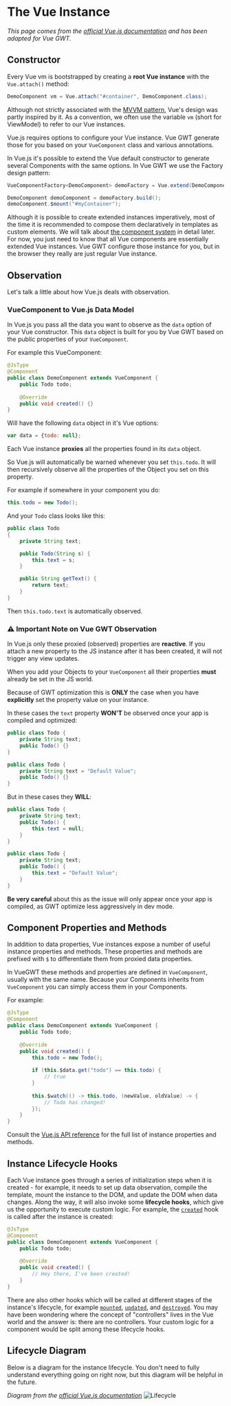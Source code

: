 # The Vue Instance

*This page comes from the [official Vue.js documentation](https://vuejs.org/v2/guide/instance.html) and has been adapted for Vue GWT.*

## Constructor

Every Vue vm is bootstrapped by creating a **root Vue instance** with the `Vue.attach()` method:

```java
DemoComponent vm = Vue.attach("#container", DemoComponent.class);
```

Although not strictly associated with the [MVVM pattern](https://en.wikipedia.org/wiki/Model_View_ViewModel), Vue's design was partly inspired by it.
As a convention, we often use the variable `vm` (short for ViewModel) to refer to our Vue instances.

Vue.js requires options to configure your Vue instance.
Vue GWT generate those for you based on your `VueComponent` class and various annotations.

In Vue.js it's possible to extend the Vue default constructor to generate several Components with the same options.
In Vue GWT we use the Factory design pattern:

```java
VueComponentFactory<DemoComponent> demoFactory = Vue.extend(DemoComponent.class);

DemoComponent demoComponent = demoFactory.build();
demoComponent.$mount("#myContainer");
```

Although it is possible to create extended instances imperatively, most of the time it is recommended to compose them declaratively in templates as custom elements.
We will talk about [the component system](components.html) in detail later.
For now, you just need to know that all Vue components are essentially extended Vue instances.
Vue GWT configure those instance for you, but in the browser they really are just regular Vue instance.

## Observation

Let's talk a little about how Vue.js deals with observation.

### VueComponent to Vue.js Data Model

In Vue.js you pass all the data you want to observe as the `data` option of your Vue constructor.
This `data` object is built for you by Vue GWT based on the public properties of your `VueComponent`.

For example this VueComponent:
```java
@JsType
@Component
public class DemoComponent extends VueComponent {
    public Todo todo;
    
    @Override
    public void created() {}
}
```

Will have the following `data` object in it's Vue options:
```js
var data = {todo: null};
```

Each Vue instance **proxies** all the properties found in its `data` object.

So Vue.js will automatically be warned whenever you set `this.todo`.
It will then recursively observe all the properties of the Object you set on this property.

For example if somewhere in your component you do:
```java
this.todo = new Todo();
```

And your `Todo` class looks like this:
```java
public class Todo
{
    private String text;

    public Todo(String s) {
        this.text = s;
    }

    public String getText() {
        return text;
    }
}
```

Then `this.todo.text` is automatically observed.


### ⚠️ Important Note on Vue GWT Observation
In Vue.js only these proxied (observed) properties are **reactive**.
If you attach a new property to the JS instance after it has been created, it will not trigger any view updates.

When you add your Objects to your `VueComponent` all their properties **must** already be set in the JS world.

Because of GWT optimization this is **ONLY** the case when you have **explicitly** set the property value on your instance.

In these cases the `text` property **WON'T** be observed once your app is compiled and optimized:
```java
public class Todo {
    private String text;
    public Todo() {}
}

public class Todo {
    private String text = "Default Value";
    public Todo() {}
}
```

But in these cases they **WILL**:
```java
public class Todo {
    private String text;
    public Todo() {
        this.text = null;
    }
}

public class Todo {
    private String text;
    public Todo() {
        this.text = "Default Value";
    }
}
```

**Be very careful** about this as the issue will only appear once your app is compiled, as GWT optimize less aggressively in dev mode.

## Component Properties and Methods

In addition to data properties, Vue instances expose a number of useful instance properties and methods.
These properties and methods are prefixed with `$` to differentiate them from proxied data properties.

In VueGWT these methods and properties are defined in `VueComponent`, usually with the same name.
Because your Components inherits from `VueComponent` you can simply access them in your Components.

For example:

```java
@JsType
@Component
public class DemoComponent extends VueComponent {
    public Todo todo;
    
    @Override
    public void created() {
        this.todo = new Todo();
        
        if (this.$data.get("todo") == this.todo) {
            // true
        }
        
        this.$watch(() -> this.todo, (newValue, oldValue) -> {
            // Todo has changed!
        });
    }
}
```

Consult the [Vue.js API reference](https://vuejs.org/v2/api/) for the full list of instance properties and methods.

## Instance Lifecycle Hooks

Each Vue instance goes through a series of initialization steps when it is created - for example, it needs to set up data observation, compile the template, mount the instance to the DOM, and update the DOM when data changes.
Along the way, it will also invoke some **lifecycle hooks**, which give us the opportunity to execute custom logic.
For example, the [`created`](https://vuejs.org/v2/api/#created) hook is called after the instance is created:

```java
@JsType
@Component
public class DemoComponent extends VueComponent {
    public Todo todo;
    
    @Override
    public void created() {
        // Hey there, I've been created!
    }
}
```

There are also other hooks which will be called at different stages of the instance's lifecycle, for example [`mounted`](https://vuejs.org/v2/api/#mounted), [`updated`](https://vuejs.org/v2/api/#updated), and [`destroyed`](https://vuejs.org/v2/api/#destroyed).
You may have been wondering where the concept of "controllers" lives in the Vue world and the answer is: there are no controllers.
Your custom logic for a component would be split among these lifecycle hooks.

## Lifecycle Diagram

Below is a diagram for the instance lifecycle. You don't need to fully understand everything going on right now, but this diagram will be helpful in the future.

*Diagram from the [official Vue.js documentation](https://vuejs.org/v2/guide/instance.html)*
![Lifecycle](https://vuejs.org/images/lifecycle.png)